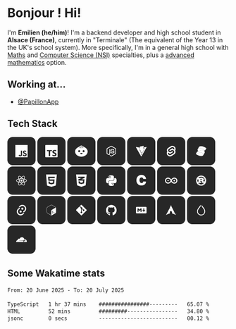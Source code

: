 # Bonjour ! Hi!
I'm **Emilien (he/him)**! I'm a backend developer and high school student in **Alsace (France)**, currently in "Terminale" (The equivalent of the Year 13 in the UK's school system). More specifically, I'm in a general high school with [Maths](https://www.letudiant.fr/lycee/specialites-bac-general/article/presentation-et-programme-de-la-specialite-mathematiques-en-classe-de-premiere.html) and [Computer Science (NSI)](https://www.letudiant.fr/lycee/specialites-bac-general/article/la-specialite-nsi-en-un-clin-d-oeil.html) specialties, plus a [advanced mathematics](https://www.letudiant.fr/lycee/specialites-bac-general/article/maths-expertes-une-option-indispensable-pour-integrer-une-ecole-dingenieurs.html) option.

## Working at...
- [@PapillonApp](https://github.com/PapillonApp)

## Tech Stack
<div>
    <img src="./icons/javascript.png" />
    <img src="./icons/typescript.png" />
    <img src="./icons/bun.png" />
    <img src="./icons/nodejs.png" />
    <img src="./icons/vite.png" />
    <img src="./icons/svelte.png" />
    <img src="./icons/solid.png" />
    <img src="./icons/react.png" />
    <img src="./icons/html.png" />
    <img src="./icons/css.png" />
    <img src="./icons/python.png" />
    <img src="./icons/c.png" />
    <img src="./icons/arduino.png" />
    <img src="./icons/rust.png" />
    <img src="./icons/tauri.png" />
    <img src="./icons/shell.png" />
    <img src="./icons/git.png" />
    <img src="./icons/github.png" />
    <img src="./icons/markdown.png" />
    <img src="./icons/arch.png" />
    <img src="./icons/hyprland.png" />
    <img src="./icons/cloudflare.png" />
</div>

## Some Wakatime stats
<!--START_SECTION:waka-->

```plain
From: 20 June 2025 - To: 20 July 2025

TypeScript   1 hr 37 mins    ################---------   65.07 %
HTML         52 mins         #########----------------   34.80 %
jsonc        0 secs          -------------------------   00.12 %
```

<!--END_SECTION:waka-->

